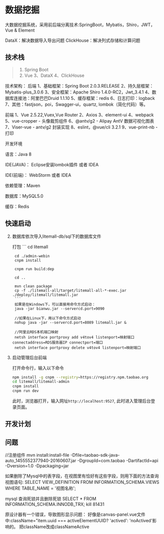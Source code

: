 # 数据挖掘

大数据挖掘系统，采用前后端分离技术:SpringBoot，Mybatis，Shiro，JWT，Vue & Element

DataX：解决数据导入导出问题
ClickHouse：解决列式存储和计算问题

 
## 技术栈

> 1. Spring Boot
> 2. Vue
> 3、DataX
> 4、ClickHouse 
> 

技术架构：
后端
    1、基础框架：Spring Boot 2.0.3.RELEASE
    2、持久层框架：Mybatis-plus_3.0.6
    3、安全框架：Apache Shiro 1.4.0-RC2，Jwt_3.4.1
    4、数据库连接池：阿里巴巴Druid 1.1.10
    5、缓存框架：redis
    6、日志打印：logback
    7、其他：fastjson，poi，Swagger-ui，quartz, lombok（简化代码）等。

前端
    1、Vue 2.5.22,Vuex,Vue Router
    2、Axios
    3、element-ui
    4、webpack
    5、vue-cropper - 头像裁剪组件
    6、@antv/g2 - Alipay AntV 数据可视化图表
    7、Viser-vue - antv/g2 封装实现
    8、eslint，@vue/cli 3.2.1
    9、vue-print-nb - 打印

开发环境

  语言：Java 8

  IDE(JAVA)： Eclipse安装lombok插件 或者 IDEA

  IDE(前端)： WebStorm 或者 IDEA

  依赖管理：Maven

   数据库：MySQL5.0 

   缓存：Redis

## 快速启动

 
2. 数据库依次导入litemall-db/sql下的数据库文件

    打包
        ```
        cd litemall
     
        cd ./admin-webin
        cnpm install
        
        cnpm run build:dep
        
        cd ..
        
        mvn clean package
        cp -f ./litemall-all/target/litemall-all-*-exec.jar ./deploy/litemall/litemall.jar
        ```
        如果是在Windows下，可以直接用命令方式启动：
        java -jar bianwu.jar --servercd.port=9090
        
        //如果在Linux下，用以下命令方式启动
        nohup java -jar --servercd.port=8089 litemall.jar & 
        
        //阿里云RDS本机端口映射
        netsh interface portproxy add v4tov4 listenport=映射端口 connectaddress=RDS服务器IP connectport=端口
        netsh interface portproxy delete v4tov4 listenport=映射端口
4. 启动管理后台前端

    打开命令行，输入以下命令
    ```bash
    npm install -g cnpm --registry=https://registry.npm.taobao.org
    cd litemall/litemall-admin
    cnpm install
    cnpm run dev
    ```
    此时，浏览器打开，输入网址`http://localhost:9527`, 此时进入管理后台登录页面。
    
   
## 开发计划
 
## 问题
 
//注册组件
mvn install:install-file -Dfile=taobao-sdk-java-auto_1455552377940-20160607.jar -DgroupId=com.taobao -DartifactId=api -Dversion=1.0 -Dpackaging=jar

如果删除了Mysql中的表字段，在视图里有恰好有这些字段，则用下面的方法查询视图语句:
SELECT VIEW_DEFINITION FROM INFORMATION_SCHEMA.VIEWS
WHERE  TABLE_NAME = '视图名称';

mysql 查询死锁并且删除死锁
SELECT * FROM INFORMATION_SCHEMA.INNODB_TRX;
kill 81431


 

原设计器有一个错误，导致图形显示问题：
好像是canvas-panel.vue文件中:className="item.uuid === activeElementUUID? 
'actived': 'noActived'影响的。  把className改成classNameActive


